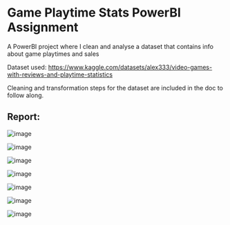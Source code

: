 # Game Playtime Stats PowerBI Assignment
 A PowerBI project where I clean and analyse a dataset that contains info about game playtimes and sales

Dataset used: https://www.kaggle.com/datasets/alex333/video-games-with-reviews-and-playtime-statistics

Cleaning and transformation steps for the dataset are included in the doc to follow along.

## Report:

![image](https://github.com/Rayan-Arshed/Game-Playtime-Stats-PowerBI-Assignment/assets/95011650/65f395b8-82e8-4b7d-a40f-e9af9bee2448)

![image](https://github.com/Rayan-Arshed/Game-Playtime-Stats-PowerBI-Assignment/assets/95011650/79e8462f-5d1c-4619-bfaa-df6010a55a6c)

![image](https://github.com/Rayan-Arshed/Game-Playtime-Stats-PowerBI-Assignment/assets/95011650/20f1b3f6-a7e6-472e-ab43-c21137c2e400)

![image](https://github.com/Rayan-Arshed/Game-Playtime-Stats-PowerBI-Assignment/assets/95011650/748ee4b5-e51f-4807-b01d-01a7d2be1fe6)

![image](https://github.com/Rayan-Arshed/Game-Playtime-Stats-PowerBI-Assignment/assets/95011650/0f92966b-1e44-4c77-b913-d1dd8c3fb208)

![image](https://github.com/Rayan-Arshed/Game-Playtime-Stats-PowerBI-Assignment/assets/95011650/99d02280-f1d7-4294-9f21-4aa227bf5a4a)

![image](https://github.com/Rayan-Arshed/Game-Playtime-Stats-PowerBI-Assignment/assets/95011650/8813b188-a99b-41bd-88eb-0cec1b8f756f)
